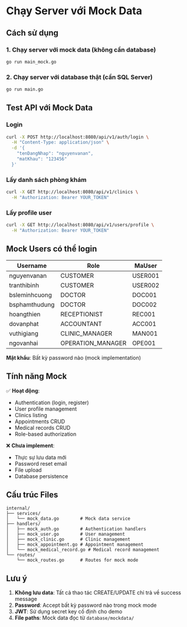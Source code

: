 # Chạy Server với Mock Data

## Cách sử dụng

### 1. Chạy server với mock data (không cần database)
```bash
go run main_mock.go
```

### 2. Chạy server với database thật (cần SQL Server)
```bash
go run main.go
```

## Test API với Mock Data

### Login
```bash
curl -X POST http://localhost:8080/api/v1/auth/login \
  -H "Content-Type: application/json" \
  -d '{
    "tenDangNhap": "nguyenvanan",
    "matKhau": "123456"
  }'
```

### Lấy danh sách phòng khám
```bash
curl -X GET http://localhost:8080/api/v1/clinics \
  -H "Authorization: Bearer YOUR_TOKEN"
```

### Lấy profile user
```bash
curl -X GET http://localhost:8080/api/v1/users/profile \
  -H "Authorization: Bearer YOUR_TOKEN"
```

## Mock Users có thể login

| Username | Role | MaUser |
|----------|------|--------|
| nguyenvanan | CUSTOMER | USER001 |
| tranthibinh | CUSTOMER | USER002 |
| bsleminhcuong | DOCTOR | DOC001 |
| bsphamthudung | DOCTOR | DOC002 |
| hoangthien | RECEPTIONIST | REC001 |
| dovanphat | ACCOUNTANT | ACC001 |
| vuthigiang | CLINIC_MANAGER | MAN001 |
| ngovanhai | OPERATION_MANAGER | OPE001 |

**Mật khẩu**: Bất kỳ password nào (mock implementation)

## Tính năng Mock

✅ **Hoạt động**:
- Authentication (login, register)
- User profile management
- Clinics listing
- Appointments CRUD
- Medical records CRUD
- Role-based authorization

❌ **Chưa implement**:
- Thực sự lưu data mới
- Password reset email
- File upload
- Database persistence

## Cấu trúc Files

```
internal/
├── services/
│   └── mock_data.go        # Mock data service
├── handlers/
│   ├── mock_auth.go        # Authentication handlers
│   ├── mock_user.go        # User management
│   ├── mock_clinic.go      # Clinic management
│   ├── mock_appointment.go # Appointment management
│   └── mock_medical_record.go # Medical record management
└── routes/
    └── mock_routes.go      # Routes for mock mode
```

## Lưu ý

1. **Không lưu data**: Tất cả thao tác CREATE/UPDATE chỉ trả về success message
2. **Password**: Accept bất kỳ password nào trong mock mode
3. **JWT**: Sử dụng secret key cố định cho demo
4. **File paths**: Mock data đọc từ `database/mockdata/`